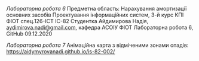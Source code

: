 *Лабораторна робота 6*
Предметна область: Нарахування амортизації основних засобів Проектування інформаційних систем, 3-й курс КПІ ФІОТ спец.126-ІСТ ІС-82 Студентка Айдимирова Надія, aydimirova.nadi@gmail.com, кафедра АСОІУ ФІОТ Лабораторна робота 6, GitHub 09.12.2020

*Лабораторна робота 7*
Анімаційна карта з відміченими зонами опадів:
https://aidymyrovanadi.github.io/is-82-002/
